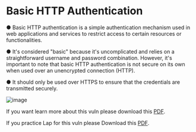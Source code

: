# Basic HTTP Authentication

● Basic HTTP authentication is a simple authentication mechanism used in web applications and services to restrict access to certain resources or functionalities.

● It's considered "basic" because it's uncomplicated and relies on a straightforward username and password combination. However, it's important to note that basic HTTP authentication is not secure on its own when used over an unencrypted connection (HTTP).

● It should only be used over HTTPS to ensure that the credentials are transmitted securely.

![image](https://github.com/4bo4yman/Web-Application-Penetration-Testing/assets/156849852/e1d16d98-79d8-4641-8217-240938eae64b)


If you want learn more about this vuln please download this [PDF](https://github.com/4bo4yman/Web-Application-Penetration-Testing/blob/main/OWASP%20Top%2010/2.%20Broken%20Authentication/HTTP%20Method%20Tampering/HTTP%20Method%20Tampering.pdf).


If you practice Lap for this vuln please Download this [PDF]().
